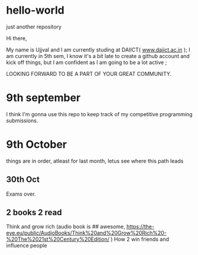 # hello-world
just another repository


Hi there,

  My name is Ujjval and I am currently studing at DAIICT( www.daiict.ac.in );
  I am currently in 5th sem, I know it's a bit late to create a github account and kick off things, but I am confident as I am going to be a lot active ;
  
  LOOKING FORWARD TO BE A PART OF YOUR GREAT COMMUNITY.
 
 # 9th september
 I think I'm gonna use this repo to keep track of my competitive programming submissions.
  
  # 9th October
 things are in order, atleast for last month, letus see where this path leads

  
## 30th Oct

  Exams over.

## 2 books 2 read
  Think and grow rich (audio book is ## awesome, https://the-eye.eu/public/AudioBooks/Think%20and%20Grow%20Rich%20-%20The%2021st%20Century%20Edition/ )
  How 2 win friends and influence people
